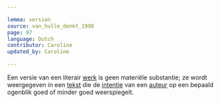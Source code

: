```yaml
---

lemma: version
source: van_hulle_denkt_1998
page: 97
language: Dutch
contributor: Caroline
updated_by: Caroline

---
```


Een versie van een literair [werk](work.html) is geen materiële substantie; ze wordt weergegeven in een [tekst](text.html) die de [intentie](intentionality.html) van een [auteur](author.html) op een bepaald ogenblik goed of minder goed weerspiegelt.
